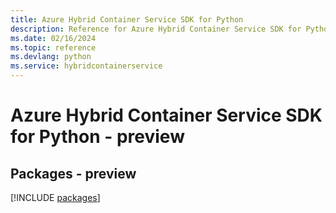 ```yaml
---
title: Azure Hybrid Container Service SDK for Python
description: Reference for Azure Hybrid Container Service SDK for Python
ms.date: 02/16/2024
ms.topic: reference
ms.devlang: python
ms.service: hybridcontainerservice
---
```

# Azure Hybrid Container Service SDK for Python - preview
## Packages - preview
[!INCLUDE [packages](hybrid-container-service-index.md)]